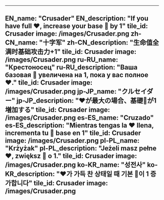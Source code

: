 ---

EN_name: "Crusader"
EN_description: "If you have full ❤️, increase your base 🔸 by 1"
tile_id: Crusader
image: /images/Crusader.png
zh-CN_name: "十字军"
zh-CN_description: "生命值全满时基础攻击力+1"
tile_id: Crusader
image: /images/Crusader.png
ru-RU_name: "Крестоносец"
ru-RU_description: "Ваша базовая 🔸 увеличена на 1, пока у вас полное ❤️."
tile_id: Crusader
image: /images/Crusader.png
jp-JP_name: "クルセイダー"
jp-JP_description: "❤️が最大の場合、基礎🔸が1増加する"
tile_id: Crusader
image: /images/Crusader.png
es-ES_name: "Cruzado"
es-ES_description: "Mientras tengas la ❤️ llena, incrementa tu 🔸 base en 1"
tile_id: Crusader
image: /images/Crusader.png
pl-PL_name: "Krżyżak"
pl-PL_description: "Jeżeli masz pełne ❤️, zwiększ 🔸 o 1."
tile_id: Crusader
image: /images/Crusader.png
ko-KR_name: "성전사"
ko-KR_description: "❤️가 가득 찬 상태일 때 기본 🔸이 1 증가합니다"
tile_id: Crusader
image: /images/Crusader.png
---